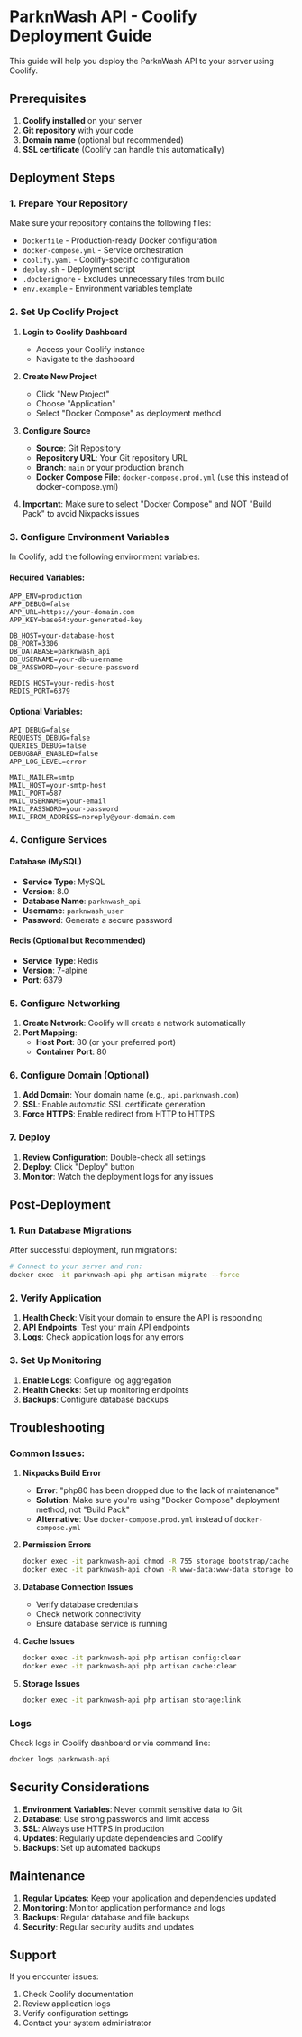 # ParknWash API - Coolify Deployment Guide

This guide will help you deploy the ParknWash API to your server using Coolify.

## Prerequisites

1. **Coolify installed** on your server
2. **Git repository** with your code
3. **Domain name** (optional but recommended)
4. **SSL certificate** (Coolify can handle this automatically)

## Deployment Steps

### 1. Prepare Your Repository

Make sure your repository contains the following files:
- `Dockerfile` - Production-ready Docker configuration
- `docker-compose.yml` - Service orchestration
- `coolify.yaml` - Coolify-specific configuration
- `deploy.sh` - Deployment script
- `.dockerignore` - Excludes unnecessary files from build
- `env.example` - Environment variables template

### 2. Set Up Coolify Project

1. **Login to Coolify Dashboard**
   - Access your Coolify instance
   - Navigate to the dashboard

2. **Create New Project**
   - Click "New Project"
   - Choose "Application"
   - Select "Docker Compose" as deployment method

3. **Configure Source**
   - **Source**: Git Repository
   - **Repository URL**: Your Git repository URL
   - **Branch**: `main` or your production branch
   - **Docker Compose File**: `docker-compose.prod.yml` (use this instead of docker-compose.yml)

4. **Important**: Make sure to select "Docker Compose" and NOT "Build Pack" to avoid Nixpacks issues

### 3. Configure Environment Variables

In Coolify, add the following environment variables:

#### Required Variables:
```
APP_ENV=production
APP_DEBUG=false
APP_URL=https://your-domain.com
APP_KEY=base64:your-generated-key

DB_HOST=your-database-host
DB_PORT=3306
DB_DATABASE=parknwash_api
DB_USERNAME=your-db-username
DB_PASSWORD=your-secure-password

REDIS_HOST=your-redis-host
REDIS_PORT=6379
```

#### Optional Variables:
```
API_DEBUG=false
REQUESTS_DEBUG=false
QUERIES_DEBUG=false
DEBUGBAR_ENABLED=false
APP_LOG_LEVEL=error

MAIL_MAILER=smtp
MAIL_HOST=your-smtp-host
MAIL_PORT=587
MAIL_USERNAME=your-email
MAIL_PASSWORD=your-password
MAIL_FROM_ADDRESS=noreply@your-domain.com
```

### 4. Configure Services

#### Database (MySQL)
- **Service Type**: MySQL
- **Version**: 8.0
- **Database Name**: `parknwash_api`
- **Username**: `parknwash_user`
- **Password**: Generate a secure password

#### Redis (Optional but Recommended)
- **Service Type**: Redis
- **Version**: 7-alpine
- **Port**: 6379

### 5. Configure Networking

1. **Create Network**: Coolify will create a network automatically
2. **Port Mapping**: 
   - **Host Port**: 80 (or your preferred port)
   - **Container Port**: 80

### 6. Configure Domain (Optional)

1. **Add Domain**: Your domain name (e.g., `api.parknwash.com`)
2. **SSL**: Enable automatic SSL certificate generation
3. **Force HTTPS**: Enable redirect from HTTP to HTTPS

### 7. Deploy

1. **Review Configuration**: Double-check all settings
2. **Deploy**: Click "Deploy" button
3. **Monitor**: Watch the deployment logs for any issues

## Post-Deployment

### 1. Run Database Migrations

After successful deployment, run migrations:

```bash
# Connect to your server and run:
docker exec -it parknwash-api php artisan migrate --force
```

### 2. Verify Application

1. **Health Check**: Visit your domain to ensure the API is responding
2. **API Endpoints**: Test your main API endpoints
3. **Logs**: Check application logs for any errors

### 3. Set Up Monitoring

1. **Enable Logs**: Configure log aggregation
2. **Health Checks**: Set up monitoring endpoints
3. **Backups**: Configure database backups

## Troubleshooting

### Common Issues:

1. **Nixpacks Build Error**
   - **Error**: "php80 has been dropped due to the lack of maintenance"
   - **Solution**: Make sure you're using "Docker Compose" deployment method, not "Build Pack"
   - **Alternative**: Use `docker-compose.prod.yml` instead of `docker-compose.yml`

2. **Permission Errors**
   ```bash
   docker exec -it parknwash-api chmod -R 755 storage bootstrap/cache
   docker exec -it parknwash-api chown -R www-data:www-data storage bootstrap/cache
   ```

2. **Database Connection Issues**
   - Verify database credentials
   - Check network connectivity
   - Ensure database service is running

3. **Cache Issues**
   ```bash
   docker exec -it parknwash-api php artisan config:clear
   docker exec -it parknwash-api php artisan cache:clear
   ```

4. **Storage Issues**
   ```bash
   docker exec -it parknwash-api php artisan storage:link
   ```

### Logs

Check logs in Coolify dashboard or via command line:
```bash
docker logs parknwash-api
```

## Security Considerations

1. **Environment Variables**: Never commit sensitive data to Git
2. **Database**: Use strong passwords and limit access
3. **SSL**: Always use HTTPS in production
4. **Updates**: Regularly update dependencies and Coolify
5. **Backups**: Set up automated backups

## Maintenance

1. **Regular Updates**: Keep your application and dependencies updated
2. **Monitoring**: Monitor application performance and logs
3. **Backups**: Regular database and file backups
4. **Security**: Regular security audits and updates

## Support

If you encounter issues:
1. Check Coolify documentation
2. Review application logs
3. Verify configuration settings
4. Contact your system administrator 